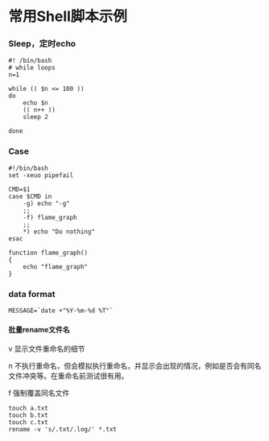 

# 常用Shell脚本示例

### Sleep，定时echo

```shell
#! /bin/bash
# while loops
n=1

while (( $n <= 100 ))
do
    echo $n
    (( n++ ))
    sleep 2

done
```

### Case

```shell
#!/bin/bash
set -xeuo pipefail

CMD=$1
case $CMD in
	-g) echo "-g"
	;;
	-f) flame_graph
	;;
	*) echo "Do nothing"
esac

function flame_graph()
{
	echo "flame_graph"
}
```

### data format

```shell
MESSAGE=`date +"%Y-%m-%d %T"`
```



#### 批量rename文件名

v 显示文件重命名的细节

n 不执行重命名，但会模拟执行重命名，并显示会出现的情况，例如是否会有同名文件冲突等。在重命名前测试很有用。

f 强制覆盖同名文件

```shell
touch a.txt
touch b.txt
touch c.txt
rename -v 's/.txt/.log/' *.txt
```





